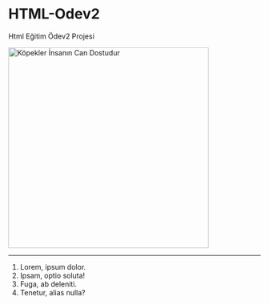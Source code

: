 # HTML-Odev2
Html Eğitim Ödev2 Projesi

<!DOCTYPE html>
<html lang="tr">
    <img width="400" height="" src="[image/dog.jpg](https://www.google.com/search?q=k%C3%B6pek&rlz=1C1CHZN_trTR1028TR1028&source=lnms&tbm=isch&sa=X&ved=2ahUKEwiXws7ixbr9AhVRRvEDHY92D1wQ_AUoAXoECAEQAw&biw=1920&bih=937&dpr=1#imgrc=qLrdRo91HmHl6M)" alt="Köpekler İnsanın Can Dostudur">
    <hr>
<head>
    <meta charset="UTF-8">
    <meta http-equiv="X-UA-Compatible" content="IE=edge">
    <meta name="viewport" content="width=device-width, initial-scale=1.0">
    <title>HTML Ödev2 </title>
    <ol>
        <li>Lorem, ipsum dolor.</li>
        <li>Ipsam, optio soluta!</li>
        <li>Fuga, ab deleniti.</li>
        <li>Tenetur, alias nulla?</li>
    </ol>
